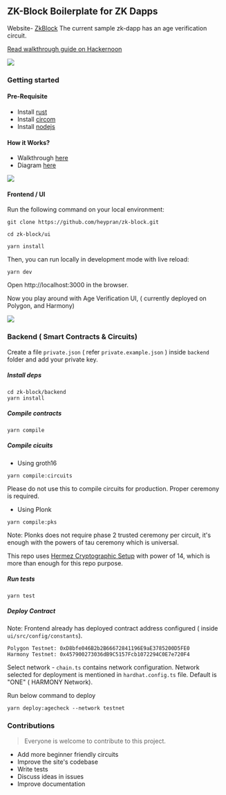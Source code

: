 ## ZK-Block Boilerplate for ZK Dapps

Website- [ZkBlock](https://zkblock.app)
The current sample zk-dapp has an age verification circuit.

[Read walkthrough guide on Hackernoon](https://hackernoon.com/how-to-use-a-zero-knowledge-dapp-boilerplate)

![](https://i.imgur.com/waxVImv.png)

### Getting started

#### Pre-Requisite

- Install [rust](https://www.rust-lang.org/tools/install)
- Install [circom](https://docs.circom.io/getting-started/installation/)
- Install [nodejs](https://nodejs.org/en/download/)

#### How it Works?

- Walkthrough [here](https://hackernoon.com/how-to-use-a-zero-knowledge-dapp-boilerplate)
- Diagram [here](./ui/public/assets/images/howitworks.png)

![](https://i.imgur.com/waxVImv.png)

#### Frontend / UI

Run the following command on your local environment:

```
git clone https://github.com/heypran/zk-block.git

cd zk-block/ui

yarn install

```

Then, you can run locally in development mode with live reload:

```
yarn dev
```

Open http://localhost:3000 in the browser.

Now you play around with Age Verification UI, ( currently deployed on Polygon, and Harmony)

![](https://i.imgur.com/waxVImv.png)

### Backend ( Smart Contracts & Circuits)

Create a file `private.json` ( refer `private.example.json` ) inside `backend` folder and add your private key.

##### Install deps

```
cd zk-block/backend
yarn install
```

##### Compile contracts

`yarn compile`

##### Compile cicuits

- Using groth16

`yarn compile:circuits`

Please do not use this to compile circuits for production. Proper ceremony is required.

- Using Plonk

`yarn compile:pks`

Note: Plonks does not require phase 2 trusted ceremony per circuit, it's enough with the powers of tau ceremony which is universal.

This repo uses [Hermez Cryptographic Setup](https://blog.hermez.io/hermez-cryptographic-setup/) with power of 14, which is more than enough for this repo purpose.

##### Run tests

`yarn test`

##### Deploy Contract

Note: Frontend already has deployed contract address configured ( inside `ui/src/config/constants`).

```
Polygon Testnet: 0xD8bfe046B2b2B66672841196E9aE3785200D5FE0
Harmony Testnet: 0x457900273036dB9C5157Fcb1072294C0E7e720F4
```

Select network - `chain.ts` contains network configuration. Network selected for deployment is mentioned in `hardhat.config.ts` file. Default is "ONE" ( HARMONY Network).

Run below command to deploy

`yarn deploy:agecheck --network testnet`

### Contributions

> Everyone is welcome to contribute to this project.

- Add more beginner friendly circuits
- Improve the site's codebase
- Write tests
- Discuss ideas in issues
- Improve documentation
